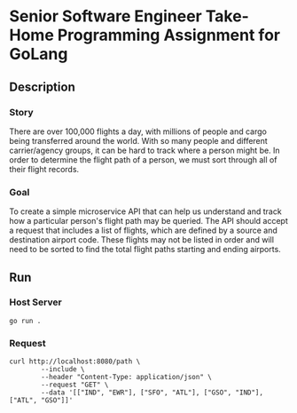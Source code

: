 # Senior Software Engineer Take-Home Programming Assignment for GoLang

## Description

### Story

There are over 100,000 flights a day, with millions of people and cargo being transferred around the world. With so many people and different carrier/agency groups, it can be hard to track where a person might be. In order to determine the flight path of a person, we must sort through all of their flight records.

### Goal

To create a simple microservice API that can help us understand and track how a particular person's flight path may be queried. The API should accept a request that includes a list of flights, which are defined by a source and destination airport code. These flights may not be listed in order and will need to be sorted to find the total flight paths starting and ending airports.

## Run

### Host Server

```shell
go run .
```

### Request

```shell
curl http://localhost:8080/path \
        --include \
        --header "Content-Type: application/json" \
        --request "GET" \
        --data '[["IND", "EWR"], ["SFO", "ATL"], ["GSO", "IND"], ["ATL", "GSO"]]'
```
